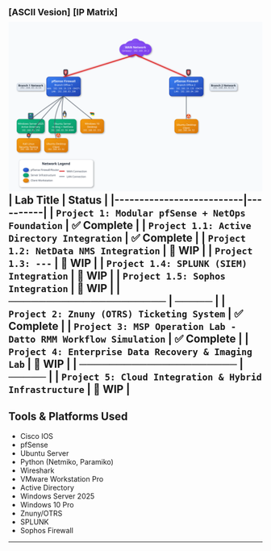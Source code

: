 <sup>[ASCII Vesion]</sup> <sup>[IP Matrix]</sup>
![Project 1 Topology](https://github.com/nickbruggen90/LabsVol8021Q/blob/main/Project%201%3A%20NetOps%20Monitoring/topology.svg)
| Lab Title                 | Status   |
|--------------------------|----------|
| `Project 1: Modular pfSense + NetOps Foundation`          | ✅ Complete   |
| `Project 1.1: Active Directory Integration`          | ✅ Complete   |
| `Project 1.2: NetData NMS Integration`   | 🧩 WIP    |
| `Project 1.3: ---`   | 🧩 WIP    |
| `Project 1.4: SPLUNK (SIEM) Integration`   | 🧩 WIP    |
| `Project 1.5: Sophos Integration`   | 🧩 WIP    |
| **─────────────────────** | **─────** |
| `Project 2: Znuny (OTRS) Ticketing System`          | ✅ Complete   |
| `Project 3: MSP Operation Lab - Datto RMM Workflow Simulation`   | ✅ Complete   |
| `Project 4: Enterprise Data Recovery & Imaging Lab`   | 🧩 WIP    |
| **─────────────────────** | **─────** |
| `Project 5: Cloud Integration & Hybrid Infrastructure`   | 🧩 WIP    |
---
## Tools & Platforms Used
- Cisco IOS
- pfSense
- Ubuntu Server
- Python (Netmiko, Paramiko)
- Wireshark
- VMware Workstation Pro
- Active Directory
- Windows Server 2025
- Windows 10 Pro
- Znuny/OTRS
- SPLUNK
- Sophos Firewall
---



